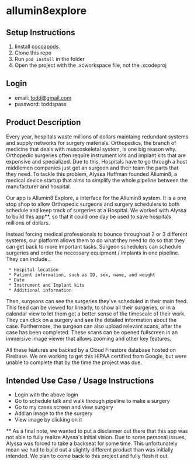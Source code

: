 # allumin8explore

## Setup Instructions
1. Iinstall [cocoapods](https://cocoapods.org/). 
2. Clone this repo
3. Run `pod install` in the folder
4. Open the project with the .xcworkspace file, not the .xcodeproj

## Login
* email: todd@gmail.com
* password: toddspass


## Product Description 

Every year, hospitals waste millions of dollars maintaing redundant systems and supply networks for surgery materials. Orthopedics, the branch of medicine that deals with muscoskeletal system, is one big reason why. Orthopedic surgeries often require instrument kits and implant kits that are expensive and specialized. Due to this, Hospitals have to go through a host middlemen companies just get an surgeon and their team the parts that they need. To tackle this problem, Alyssa Huffman founded Allumin8, a medical device startup that aims to simplify the whole pipeline between the manufacturer and hospital.  

Our app is Allumin8 Explore, a interface for the Allumin8 system. It is a one stop shop to allow Orthopedic surgeons and surgery schedulers to both schedule and keep track of surgeries at a Hospital. We worked with Alyssa to build this app**, so that it could one day be used to save hospitals millions of dollars. 

Instead forcing medical professionals to bounce throughout 2 or 3 different systems, our platform allows them to do what they need to do so that they can get back to more important tasks. Surgeon schedulers can schedule surgeries and order the necessary equipment / implants in one pipeline. They can include...

     * Hospital location
     * Patient information, such as ID, sex, name, and weight
     * Date 
     * Instrument and Implant kits
     * Additional information 
 
 Then, surgeons can see the surgeries they've scheduled in their main feed. This feed can be viewed for linearly, to show all their surgeries, or in a calendar view to let them get a better sense of the timescale of their work. They can click on a surgery and see the detailed information about the case. Furthermore, the surgeon can also upload relevant scans, after the case has been completed. These scans can be opened fullscreen in an immersive image viewer that allows zooming and other key features. 
 
All these features are backed by a Cloud Firestore database hosted on Firebase. We are working to get this HIPAA certified from Google, but were unable to complete that by the time the project was due. 
 
 
 ## Intended Use Case / Usage Instructions 
 * Login with the above login
 * Go to schedule talk and walk through pipeline to make a surgery
 * Go to my cases screen and view surgery
 * Add an image to the the surgery
 * View image by clicking on it 
 
 
** As a final note, we wanted to put a disclaimer out there that this app was not able to fully realize Alyssa's initial vision. Due to some personal issues, Alyssa was forced to take a backseat for some time. This unfortunately mean we had to build out a slightly different product than was initially intended. We plan to come back to this project and fully flesh it out. 
 
 
 
 
 
